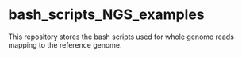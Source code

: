 # bash_scripts_NGS_examples
This repository stores the bash scripts used for whole genome reads mapping to the reference genome.
